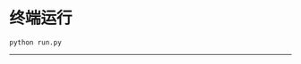 # 终端运行

```shell
python run.py
```
***************************************************************************************************************************************************************************************************************************************************************************************************************************************************************************************